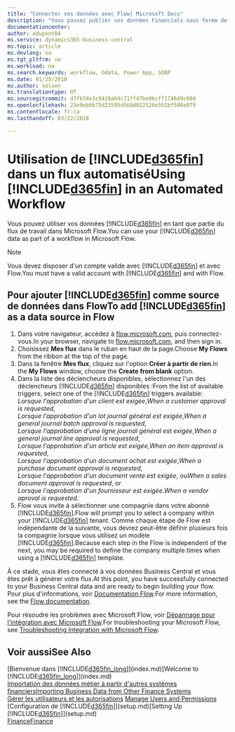 ```yaml
---
title: "Connecter vos données avec Flow| Microsoft Docs"
description: "Vous pouvez publier vos données Financials sous forme de sources de données et spécifier l'URL OData de vos services Web pour générer un flux de travail automatisé."
documentationcenter: 
author: edupont04
ms.service: dynamics365-business-central
ms.topic: article
ms.devlang: na
ms.tgt_pltfrm: na
ms.workload: na
ms.search.keywords: workflow, Odata, Power App, SOAP
ms.date: 01/25/2018
ms.author: solsen
ms.translationtype: HT
ms.sourcegitcommit: d7fb34e1c9428a64c71ff47be8bcff174649c00d
ms.openlocfilehash: 23e9ebbb75d23595d568d022526e551bf590a979
ms.contentlocale: fr-ca
ms.lasthandoff: 03/22/2018

---
```

# <a name="using-included365finincludesd365finmdmd-in-an-automated-workflow"></a><span data-ttu-id="fc4be-103">Utilisation de [!INCLUDE[d365fin](includes/d365fin_md.md)] dans un flux automatisé</span><span class="sxs-lookup"><span data-stu-id="fc4be-103">Using [!INCLUDE[d365fin](includes/d365fin_md.md)] in an Automated Workflow</span></span>
<span data-ttu-id="fc4be-104">Vous pouvez utiliser vos données [!INCLUDE[d365fin](includes/d365fin_md.md)] en tant que partie du flux de travail dans Microsoft Flow.</span><span class="sxs-lookup"><span data-stu-id="fc4be-104">You can use your [!INCLUDE[d365fin](includes/d365fin_md.md)] data as part of a workflow in Microsoft Flow.</span></span>  

> [!NOTE]  
>   <span data-ttu-id="fc4be-105">Vous devez disposer d'un compte valide avec [!INCLUDE[d365fin](includes/d365fin_md.md)] et avec Flow.</span><span class="sxs-lookup"><span data-stu-id="fc4be-105">You must have a valid account with [!INCLUDE[d365fin](includes/d365fin_md.md)] and with Flow.</span></span>  

## <a name="to-add-included365finincludesd365finmdmd-as-a-data-source-in-flow"></a><span data-ttu-id="fc4be-106">Pour ajouter [!INCLUDE[d365fin](includes/d365fin_md.md)] comme source de données dans Flow</span><span class="sxs-lookup"><span data-stu-id="fc4be-106">To add [!INCLUDE[d365fin](includes/d365fin_md.md)] as a data source in Flow</span></span>
1. <span data-ttu-id="fc4be-107">Dans votre navigateur, accédez à [flow.microsoft.com](https://flow.microsoft.com/en-us/), puis connectez-vous.</span><span class="sxs-lookup"><span data-stu-id="fc4be-107">In your browser, navigate to [flow.microsoft.com](https://flow.microsoft.com/en-us/), and then sign in.</span></span>
2. <span data-ttu-id="fc4be-108">Choisissez **Mes flux** dans le ruban en haut de la page.</span><span class="sxs-lookup"><span data-stu-id="fc4be-108">Choose **My Flows** from the ribbon at the top of the page.</span></span>
3. <span data-ttu-id="fc4be-109">Dans la fenêtre **Mes flux**, cliquez sur l'option **Créer à partir de rien**.</span><span class="sxs-lookup"><span data-stu-id="fc4be-109">In the **My Flows** window, choose the **Create from blank** option.</span></span>
4. <span data-ttu-id="fc4be-110">Dans la liste des déclencheurs disponibles, sélectionnez l'un des déclencheurs [!INCLUDE[d365fin](includes/d365fin_md.md)] disponibles :</span><span class="sxs-lookup"><span data-stu-id="fc4be-110">From the list of available triggers, select one of the [!INCLUDE[d365fin](includes/d365fin_md.md)] triggers available:</span></span>  
    <span data-ttu-id="fc4be-111">*Lorsque l'approbation d'un client est exigée*,</span><span class="sxs-lookup"><span data-stu-id="fc4be-111">*When a customer approval is requested*,</span></span>  
    <span data-ttu-id="fc4be-112">*Lorsque l'approbation d'un lot journal général est exigée*,</span><span class="sxs-lookup"><span data-stu-id="fc4be-112">*When a general journal batch approval is requested*,</span></span>  
    <span data-ttu-id="fc4be-113">*Lorsque l'approbation d'une ligne journal général est exigée*,</span><span class="sxs-lookup"><span data-stu-id="fc4be-113">*When a general journal line approval is requested*,</span></span>  
    <span data-ttu-id="fc4be-114">*Lorsque l'approbation d'un article est exigée*,</span><span class="sxs-lookup"><span data-stu-id="fc4be-114">*When an item approval is requested*,</span></span>  
    <span data-ttu-id="fc4be-115">*Lorsque l'approbation d'un document achat est exigée*,</span><span class="sxs-lookup"><span data-stu-id="fc4be-115">*When a purchase document approval is requested*,</span></span>  
    <span data-ttu-id="fc4be-116">*Lorsque l'approbation d'un document vente est exigée*, ou</span><span class="sxs-lookup"><span data-stu-id="fc4be-116">*When a sales document approval is requested*, or</span></span>  
    <span data-ttu-id="fc4be-117">*Lorsque l'approbation d'un fournisseur est exigée*.</span><span class="sxs-lookup"><span data-stu-id="fc4be-117">*When a vendor aproval is requested*.</span></span>
5. <span data-ttu-id="fc4be-118">Flow vous invite à sélectionner une compagnie dans votre abonné [!INCLUDE[d365fin](includes/d365fin_md.md)].</span><span class="sxs-lookup"><span data-stu-id="fc4be-118">Flow will prompt you to select a company within your [!INCLUDE[d365fin](includes/d365fin_md.md)] tenant.</span></span> <span data-ttu-id="fc4be-119">Comme chaque étape de Flow est indépendante de la suivante, vous devrez peut-être définir plusieurs fois la compagnie lorsque vous utilisez un modèle [!INCLUDE[d365fin](includes/d365fin_md.md)].</span><span class="sxs-lookup"><span data-stu-id="fc4be-119">Because each step in the Flow is independent of the next, you may be required to define the company multiple times when using a [!INCLUDE[d365fin](includes/d365fin_md.md)] template.</span></span>

<span data-ttu-id="fc4be-120">À ce stade, vous êtes connecté à vos données Business Central et vous êtes prêt à générer votre flux.</span><span class="sxs-lookup"><span data-stu-id="fc4be-120">At this point, you have successfully connected to your Business Central data and are ready to begin building your flow.</span></span> <span data-ttu-id="fc4be-121">Pour plus d'informations, voir [Documentation Flow](https://flow.microsoft.com/documentation/getting-started/).</span><span class="sxs-lookup"><span data-stu-id="fc4be-121">For more information, see the [Flow documentation](https://flow.microsoft.com/documentation/getting-started/).</span></span>

<span data-ttu-id="fc4be-122">Pour résoudre les problèmes avec Microsoft Flow, voir [Dépannage pour l'intégration avec Microsoft Flow](across-troubleshooting-how-use-financials-data-source-flow.md).</span><span class="sxs-lookup"><span data-stu-id="fc4be-122">For troubleshooting your Microsoft Flow, see [Troubleshooting Integration with Microsoft Flow](across-troubleshooting-how-use-financials-data-source-flow.md).</span></span>

## <a name="see-also"></a><span data-ttu-id="fc4be-123">Voir aussi</span><span class="sxs-lookup"><span data-stu-id="fc4be-123">See Also</span></span>
<span data-ttu-id="fc4be-124">[Bienvenue dans [!INCLUDE[d365fin_long](includes/d365fin_long_md.md)]](index.md)</span><span class="sxs-lookup"><span data-stu-id="fc4be-124">[Welcome to [!INCLUDE[d365fin_long](includes/d365fin_long_md.md)]](index.md)</span></span>  
[<span data-ttu-id="fc4be-125">Importation des données métier à partir d'autres systèmes financiers</span><span class="sxs-lookup"><span data-stu-id="fc4be-125">Importing Business Data from Other Finance Systems</span></span>](upload-data.md)  
<span data-ttu-id="fc4be-126">[Gérer les utilisateurs et les autorisations](ui-how-users-permissions.md)  </span><span class="sxs-lookup"><span data-stu-id="fc4be-126">[Manage Users and Permissions](ui-how-users-permissions.md)  </span></span>  
<span data-ttu-id="fc4be-127">[Configuration de [!INCLUDE[d365fin](includes/d365fin_md.md)]](setup.md)</span><span class="sxs-lookup"><span data-stu-id="fc4be-127">[Setting Up [!INCLUDE[d365fin](includes/d365fin_md.md)]](setup.md)</span></span>  
[<span data-ttu-id="fc4be-128">Finance</span><span class="sxs-lookup"><span data-stu-id="fc4be-128">Finance</span></span>](finance.md)  

